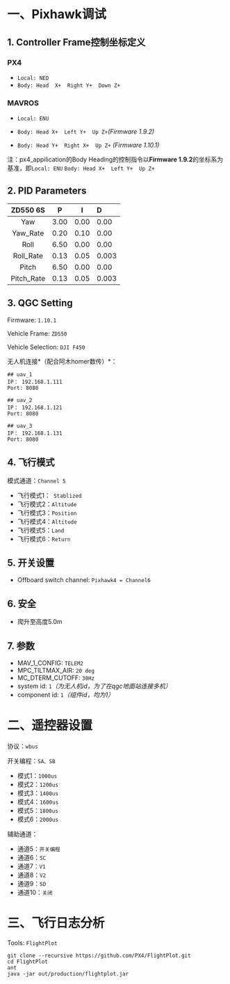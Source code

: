 # 一、Pixhawk调试

## 1. Controller Frame控制坐标定义

### PX4

* `Local: NED`
* `Body: Head  X+  Right Y+  Down Z+`

### MAVROS

* `Local: ENU`

* `Body: Head X+  Left Y+  Up Z+`*(Firmware 1.9.2)*

* `Body: Head Y+  Right X+  Up Z+` *(Firmware 1.10.1)*

注：px4_appilication的Body Heading的控制指令以**Firmware 1.9.2**的坐标系为基准，即`Local: ENU` `Body: Head X+  Left Y+  Up Z+`

## 2. PID Parameters

|  ZD550 6S  | P    | I    | D     |
| :--------: | ---- | ---- | :---- |
|    Yaw     | 3.00 | 0.00 | 0.00  |
|  Yaw_Rate  | 0.20 | 0.10 | 0.00  |
|    Roll    | 6.50 | 0.00 | 0.00  |
| Roll_Rate  | 0.13 | 0.05 | 0.003 |
|   Pitch    | 6.50 | 0.00 | 0.00  |
| Pitch_Rate | 0.13 | 0.05 | 0.003 |

## 3. QGC Setting

Firmware: `1.10.1`

Vehicle Frame: `ZD550`

Vehicle Selection: `DJI F450`

无人机连接*（配合阿木homer数传）*：

```
## uav_1
IP： 192.168.1.111
Port: 8080
```

```
## uav_2
IP： 192.168.1.121
Port: 8080
```

```
## uav_3
IP： 192.168.1.131
Port: 8080
```

## 4. 飞行模式

模式通道：`Channel 5`

* 飞行模式1：` Stablized`
* 飞行模式2：`Altitude`
* 飞行模式3：`Position`
* 飞行模式4：`Altitude`
* 飞行模式5：`Land`
* 飞行模式6：`Return`

## 5. 开关设置

* Offboard switch channel: `Pixhawk4 = Channel6`

## 6. 安全

* 爬升至高度5.0m

## 7. 参数

* MAV_1_CONFIG: `TELEM2`
* MPC_TILTMAX_AIR: `20 deg`
* MC_DTERM_CUTOFF: `30Hz`
* system id: `1`*（为无人机id，为了在qgc地面站连接多机）*
* component id: `1`*（组件id，均为1）*

# 二、遥控器设置

协议：`wbus`

开关编程：`SA、SB`

* 模式1：`1000us`
* 模式2：`1200us`
* 模式3：`1400us`
* 模式4：`1600us`
* 模式5：`1800us`
* 模式6：`2000us`

辅助通道：

* 通道5：`开关编程`
* 通道6：`SC`
* 通道7：`V1`
* 通道8：`V2`
* 通道9：`SD`
* 通道10：`关闭`

# 三、飞行日志分析

Tools: `FlightPlot`

```
git clone --recursive https://github.com/PX4/FlightPlot.git
cd FlightPlot
ant
java -jar out/production/flightplot.jar
```
